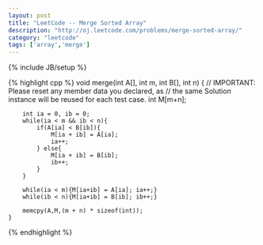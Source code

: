 ```yaml
---
layout: post
title: "LeetCode -- Merge Sorted Array"
description: "http://oj.leetcode.com/problems/merge-sorted-array/"
category: "leetcode"
tags: ['array','merge']
---
```

{% include JB/setup %}

{% highlight cpp %}
    void merge(int A[], int m, int B[], int n) {
        // IMPORTANT: Please reset any member data you declared, as
        // the same Solution instance will be reused for each test case.
        int M[m+n];
        
        int ia = 0, ib = 0;
        while(ia < m && ib < n){
            if(A[ia] < B[ib]){
                M[ia + ib] = A[ia];
                ia++;
            } else{
                M[ia + ib] = B[ib];
                ib++;
            }
        }
        
        while(ia < m){M[ia+ib] = A[ia]; ia++;}
        while(ib < n){M[ia+ib] = B[ib]; ib++;}
        
        memcpy(A,M,(m + n) * sizeof(int));
    }
{% endhighlight %}
